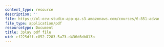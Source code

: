 ```yaml
---
content_type: resource
description: ''
file: https://ol-ocw-studio-app-qa.s3.amazonaws.com/courses/6-851-advanced-data-structures-spring-2012/cf225dffc85272835a73d436d6db813b_ABX-Hvn8ymE.pdf
file_type: application/pdf
resourcetype: Document
title: 3play pdf file
uid: cf225dff-c852-7283-5a73-d436d6db813b
---
```

